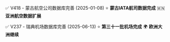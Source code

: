 ✅ V418 - 蒙古航空公司数据库完善 (2025-01-08) ⭐ **蒙古IATA航司数据完成** 🇲🇳 **亚洲航空数据扩展**

✅ V237 - 瑞典机场数据库完善 (2025-06-13) ⭐ **第三十一批机场完成** 🌍 **欧洲大洲继续**
